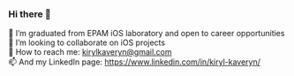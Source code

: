 ### Hi there 👋

🔭 I’m graduated from EPAM iOS laboratory and open to career opportunities  
:apple: I’m looking to collaborate on iOS projects  
:email: How to reach me: kirylkaveryn@gmail.com  
📫 And my LinkedIn page: https://www.linkedin.com/in/kiryl-kaveryn/  
